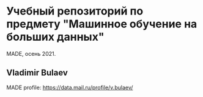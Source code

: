 # Учебный репозиторий по предмету "Машинное обучение на больших данных"
MADE, осень 2021.  

## Vladimir Bulaev  
MADE profile: https://data.mail.ru/profile/v.bulaev/

